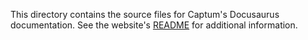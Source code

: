 This directory contains the source files for Captum's Docusaurus documentation.
See the website's [README](../website/README.md) for additional information.
